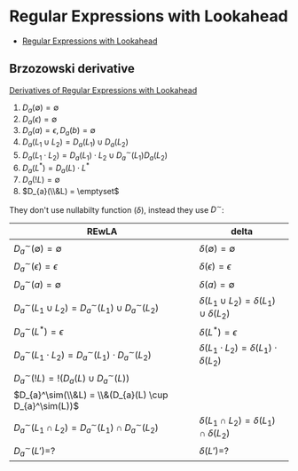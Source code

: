 # Regular Expressions with Lookahead

- [Regular Expressions with Lookahead](https://www.researchgate.net/publication/351177928_Regular_Expressions_with_Lookahead)

## Brzozowski derivative

[Derivatives of Regular Expressions with Lookahead](https://www.jstage.jst.go.jp/article/ipsjjip/27/0/27_422/_pdf)

1. $D_{a}(\emptyset) = \emptyset$
2. $D_{a}(\epsilon) = \emptyset$
3. $D_{a}(a) = \epsilon, D_{a}(b) = \emptyset$
4. $D_{a}(L_{1} \cup L_{2}) = D_{a}(L_{1}) \cup D_{a}(L_{2})$
5. $D_{a}(L_{1} \cdot L_{2}) = D_{a}(L_{1}) \cdot L_{2} \cup D_{a}^\sim(L_{1})D_{a}(L_{2})$
6. $D_a(L^*) = D_a(L) \cdot L^*$
7. $D_{a}(!L) = \emptyset$
8. $D_{a}(\\&L) = \emptyset$

They don't use nullabilty function ($\delta$), instead they use $D^\sim$:

| REwLA                                                                       | delta                                                   |
| --------------------------------------------------------------------------- | ------------------------------------------------------- |
| $D_{a}^\sim(\emptyset) = \emptyset$                                         | $\delta(\emptyset) = \emptyset$                         |
| $D_{a}^\sim(\epsilon) = \epsilon$                                           | $\delta(\epsilon) = \epsilon$                           |
| $D_{a}^\sim(a) = \emptyset$                                                 | $\delta(a) = \emptyset$                                 |
| $D_{a}^\sim(L_{1} \cup L_{2}) = D_{a}^\sim(L_{1}) \cup D_{a}^\sim(L_{2})$   | $\delta(L_1 \cup L_2) = \delta(L_1) \cup \delta(L_2)$   |
| $D_{a}^\sim(L^*) = \epsilon$                                                | $\delta(L^*) = \epsilon$                                |
| $D_{a}^\sim(L_{1} \cdot L_{2}) = D_{a}^\sim(L_{1}) \cdot D_{a}^\sim(L_{2})$ | $\delta(L_1 \cdot L_2) = \delta(L_1) \cdot \delta(L_2)$ |
| $D_{a}^\sim(!L) = !(D_{a}(L) \cup D_{a}^\sim(L))$                           |                                                         |
| $D_{a}^\sim(\\&L) = \\&(D_{a}(L) \cup D_{a}^\sim(L))$                       |                                                         |
| $D_{a}^\sim(L_{1} \cap L_{2}) = D_{a}^\sim(L_{1}) \cap D_{a}^\sim(L_{2})$   | $\delta(L_1 \cap L_2) = \delta(L_1) \cap \delta(L_2)$   |
| $D_{a}^\sim(L') =$?                                                         | $\delta(L') =$?                                         |
